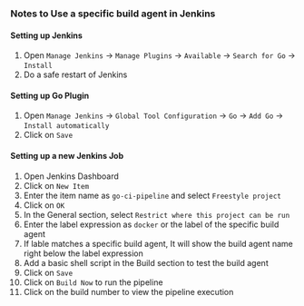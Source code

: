 ### Notes to Use a specific build agent in Jenkins

#### Setting up Jenkins

1. Open `Manage Jenkins` -> `Manage Plugins` -> `Available` -> `Search for Go` -> `Install`
2. Do a safe restart of Jenkins

#### Setting up Go Plugin

1. Open `Manage Jenkins` -> `Global Tool Configuration` -> `Go` -> `Add Go` -> `Install automatically`
2. Click on `Save`

#### Setting up a new Jenkins Job

1. Open Jenkins Dashboard
2. Click on `New Item`
3. Enter the item name as `go-ci-pipeline` and select `Freestyle project`
4. Click on `OK`
5. In the General section, select `Restrict where this project can be run`
6. Enter the label expression as `docker` or the label of the specific build agent
7. If lable matches a specific build agent, It will show the build agent name right below the label expression
8. Add a basic shell script in the Build section to test the build agent
9. Click on `Save`
10. Click on `Build Now` to run the pipeline
11. Click on the build number to view the pipeline execution
